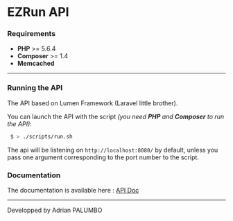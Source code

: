 # EZRun API

### Requirements

* **PHP** >= 5.6.4
* **Composer** >= 1.4
* **Memcached**

---
### Running the API

The API based on Lumen Framework (Laravel little brother).

You can launch the API with the script _(you need **PHP** and **Composer** to run the API)_:
 
 ```bash
  $ > ./scripts/run.sh
  ```
  
 The api will be listening on `http://localhost:8080/` by default, unless you pass one argument corresponding to the port number to the script.
 
 ### Documentation
 
 The documentation is available here : [API Doc](./docs/api.md)


---

Developped by Adrian PALUMBO